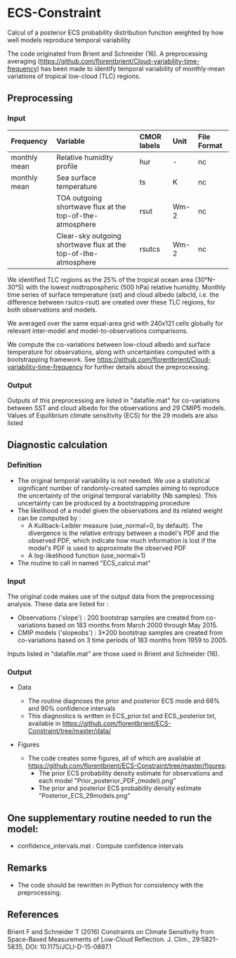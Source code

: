 # ECS-Constraint
Calcul of a posterior ECS probability distribution function weighted by how well models reproduce temporal variability

The code originated from Brient and Schneider (16). 
A preprocessing averaging (https://github.com/florentbrient/Cloud-variability-time-frequency) has been made to identify temporal variability of monthly-mean variations of tropical low-cloud (TLC) regions.

## Preprocessing
### Input
| Frequency | Variable | CMOR labels | Unit | File Format |
|:----------|:-----------------------------|:-------------|:--------|:------------|
| monthly mean | Relative humidity profile  | hur     |  -    | nc
| monthly mean | Sea surface temperature  | ts     |  K    | nc
|  | TOA outgoing shortwave flux at the top-of-the-atmosphere  | rsut     |  Wm-2    | nc
|  | Clear-sky outgoing shortwave flux at the top-of-the-atmosphere  | rsutcs     |  Wm-2    | nc

We identified TLC regions as the 25% of the tropical ocean area (30°N–30°S) with the lowest midtropospheric (500 hPa) relative humidity. 
Monthly time series of surface temperature (sst) and cloud albedo (albcld, i.e. the difference between rsutcs-rsut) are created over these TLC regions, for both observations and models.

We averaged over the same equal-area grid with 240x121 cells globally for relevant inter-model and model-to-observations comparisons.

We compute the co-variations between low-cloud albedo and surface temperature for observations, along with uncertainties computed with a bootstrapping framework.
See https://github.com/florentbrient/Cloud-variability-time-frequency for further details about the preprocessing.

### Output
Outputs of this preprocessing are listed in "datafile.mat" for co-variations between SST and cloud albedo for the observations and 29 CMIP5 models. 
Values of Equilibrium climate sensitivity (ECS) for the 29 models are also listed

## Diagnostic calculation
### Definition
- The original temporal variability is not needed. We use a statistical significant number
 of randomly-created samples aiming to reproduce the uncertainty of the original temporal variability (Nb samples).
 This uncertainty can be produced by a bootstrapping procedure
- The likelihood of a model given the observations and its related weight can be computed by :
  - A Kullback-Leibler measure (use_normal=0, by default). The divergence is the relative entropy between a model's PDF
  and the observed PDF, which indicate how much information is lost if the model's PDF is used to
  approximate the observed PDF
  - A log-likelihood function (use_normal=1)
- The routine to call in named "ECS_calcul.mat"
  
### Input
The original code makes use of the output data from the preprocessing analysis. 
These data are listed for :
 - Observations ('slope') : 200 bootstrap samples are created from co-variations based on 183 months from March 2000 through May 2015.
 - CMIP models ('slopeobs') : 3*200 bootstrap samples are created from co-variations based on 3 time periods of 183 months from 1959 to 2005.
 
Inputs listed in "datafile.mat" are those used in Brient and Schneider (16).


### Output
  - Data
    - The routine diagnoses the prior and posterior ECS mode and 66% and 90% confidence intervals
    - This diagnostics is written in ECS_prior.txt and ECS_posterior.txt, available in https://github.com/florentbrient/ECS-Constraint/tree/master/data/

  - Figures
    - The code creates some figures, all of which are available at https://github.com/florentbrient/ECS-Constraint/tree/master/figures:
      - The prior ECS probability density estimate for observations and each model "Prior_posterior_PDF_(model).png"
      - The prior and posterior ECS probability density estimate "Posterior_ECS_29models.png"

## One supplementary routine needed to run the model:
- confidence_intervals.mat : Compute confidence intervals 

## Remarks
- The code should be rewritten in Python for consistency with the preprocessing.


References
----------
Brient F and Schneider T (2016) Constraints on Climate Sensitivity from Space-Based Measurements of Low-Cloud Reflection. J. Clim., 29:5821–5835, DOI: 10.1175/JCLI-D-15-0897.1
